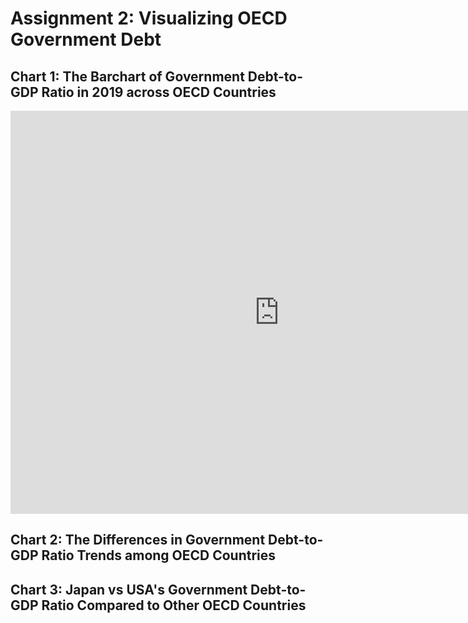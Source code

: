 # Assignment 2: Visualizing OECD Government Debt 

## Chart 1: The Barchart of Government Debt-to-GDP Ratio in 2019 across OECD Countries

<iframe src="https://data.oecd.org/chart/6gOC" width="860" height="645" style="border: 0" mozallowfullscreen="true" webkitallowfullscreen="true" allowfullscreen="true"><a href="https://data.oecd.org/chart/6gOC" target="_blank">OECD Chart: General government debt, Total, % of GDP, Annual, 2019</a></iframe>



## Chart 2: The Differences in Government Debt-to-GDP Ratio Trends among OECD Countries
<div class="flourish-embed flourish-chart" data-src="visualisation/5295950"><script src="https://public.flourish.studio/resources/embed.js"></script></div>


## Chart 3: Japan vs USA's Government Debt-to-GDP Ratio Compared to Other OECD Countries
<div class="flourish-embed flourish-bar-chart-race" data-src="visualisation/5297059"><script src="https://public.flourish.studio/resources/embed.js"></script></div>
